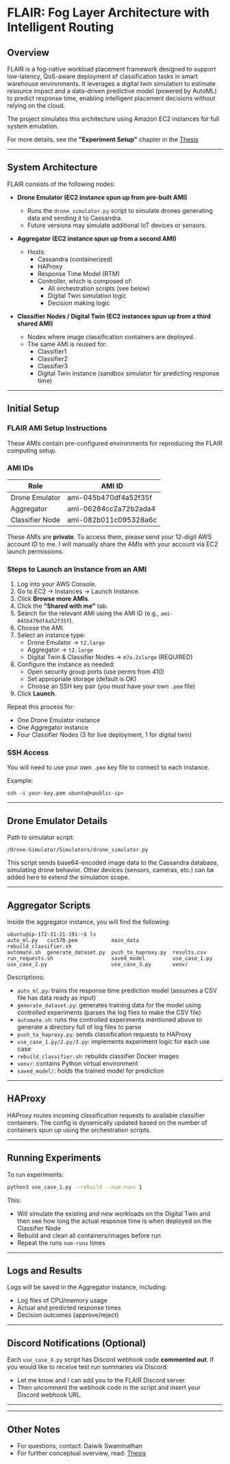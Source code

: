 # FLAIR: Fog Layer Architecture with Intelligent Routing

## Overview

FLAIR is a fog-native workload placement framework designed to support low-latency, QoS-aware deployment of classification tasks in smart warehouse environments. It leverages a digital twin simulation to estimate resource impact and a data-driven predictive model (powered by AutoML) to predict response time, enabling intelligent placement decisions without relying on the cloud.

The project simulates this architecture using Amazon EC2 instances for full system emulation.

For more details, see the **"Experiment Setup"** chapter in the [Thesis](https://digitalcommons.calpoly.edu/cgi/viewcontent.cgi?article=4699&context=theses)

---

## System Architecture

FLAIR consists of the following nodes:

- **Drone Emulator (EC2 instance spun up from pre-built AMI)**
  - Runs the `drone_simulator.py` script to simulate drones generating data and sending it to Cassandra.
  - Future versions may simulate additional IoT devices or sensors.

- **Aggregator (EC2 instance spun up from a second AMI)**
  - Hosts:
    - Cassandra (containerized)
    - HAProxy
    - Response Time Model (RTM)
    - Controller, which is composed of:
      - All orchestration scripts (see below)
      - Digital Twin simulation logic
      - Decision making logic

- **Classifier Nodes / Digital Twin (EC2 instances spun up from a third shared AMI)**
  - Nodes where image classification containers are deployed.
  - The same AMI is reused for:
    - Classifier1
    - Classifier2
    - Classifier3
    - Digital Twin instance (sandbox simulator for predicting response time)

---

## Initial Setup

### FLAIR AMI Setup Instructions

These AMIs contain pre-configured environments for reproducing the FLAIR computing setup.

### AMI IDs

| Role            | AMI ID                      |
|------------------|------------------------------|
| Drone Emulator   | ami-045b470df4a52f35f        |
| Aggregator       | ami-06284cc2a72b2ada4        |
| Classifier Node  | ami-082b011c095328a6c        |

These AMIs are **private**. To access them, please send your 12-digit AWS account ID to me. I will manually share the AMIs with your account via EC2 launch permissions.

### Steps to Launch an Instance from an AMI

1. Log into your AWS Console.
2. Go to EC2 → Instances → Launch Instance.
3. Click **Browse more AMIs**.
4. Click the **"Shared with me"** tab.
5. Search for the relevant AMI using the AMI ID (e.g., `ami-045b470df4a52f35f`).
6. Choose the AMI.
7. Select an instance type:
   - Drone Emulator → `t2.large`
   - Aggregator → `t2.large`
   - Digital Twin & Classifier Nodes → `m7a.2xlarge` (REQUIRED)
8. Configure the instance as needed:
   - Open security group ports (use perms from 410)
   - Set appropriate storage (default is OK)
   - Choose an SSH key pair (you must have your own `.pem` file)
9. Click **Launch**.

Repeat this process for:
- One Drone Emulator instance
- One Aggregator instance
- Four Classifier Nodes (3 for live deployment, 1 for digital twin)

### SSH Access

You will need to use your own `.pem` key file to connect to each instance.

Example:
```
ssh -i your-key.pem ubuntu@<public-ip>
```

---

## Drone Emulator Details

Path to simulator script:
```
/Drone-Simulator/Simulators/drone_simulator.py
```

This script sends base64-encoded image data to the Cassandra database, simulating drone behavior. Other devices (sensors, cameras, etc.) can be added here to extend the simulation scope.

---

## Aggregator Scripts

Inside the aggregator instance, you will find the following:

```
ubuntu@ip-172-31-21-191:~$ ls
auto_ml.py   csc570.pem           main_data           rebuild_classifier.sh
automate.sh  generate_dataset.py  push_to_haproxy.py  results.csv
run_requests.sh                   saved_model         use_case_1.py
use_case_2.py                     use_case_3.py       venv/
```

Descriptions:
- `auto_ml.py`: trains the response time prediction model (assumes a CSV file has data ready as input)
- `generate_dataset.py`: generates training data for the model using controlled experiments (parses the log files to make the CSV file)
- `automate.sh`: runs the controlled experiments mentioned above to generate a directory full of log files to parse
- `push_to_haproxy.py`: sends classification requests to HAProxy
- `use_case_1.py/2.py/3.py`: implements experiment logic for each use case
- `rebuild_classifier.sh`: rebuilds classifier Docker images
- `venv/`: contains Python virtual environment
- `saved_model/`: holds the trained model for prediction

---

## HAProxy

HAProxy routes incoming classification requests to available classifier containers. The config is dynamically updated based on the number of containers spun up using the orchestration scripts.

---

## Running Experiments

To run experiments:

```bash
python3 use_case_1.py --rebuild --num-runs 1 
```

This:
- Will simulate the existing and new workloads on the Digital Twin and then see how long the actual response time is when deployed on the Classifier Node
- Rebuild and clean all containers/images before run
- Repeat the runs `num-runs` times

---

## Logs and Results

Logs will be saved in the Aggregator instance, including:
- Log files of CPU/memory usage
- Actual and predicted response times
- Decision outcomes (approve/reject)

---

## Discord Notifications (Optional)

Each `use_case_X.py` script has Discord webhook code **commented out**. If you would like to receive test run summaries via Discord:

- Let me know and I can add you to the FLAIR Discord server.
- Then uncomment the webhook code in the script and insert your Discord webhook URL.

---

---

## Other Notes

- For questions, contact: Daiwik Swaminathan
- For further conceptual overview, read: [Thesis](https://digitalcommons.calpoly.edu/cgi/viewcontent.cgi?article=4699&context=theses)
